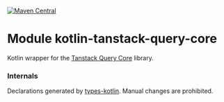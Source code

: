 [![Maven Central](https://img.shields.io/maven-central/v/org.jetbrains.kotlin-wrappers/kotlin-tanstack-query-core)](https://search.maven.org/artifact/org.jetbrains.kotlin-wrappers/kotlin-tanstack-query-core)

# Module kotlin-tanstack-query-core

Kotlin wrapper for the [Tanstack Query Core](https://github.com/TanStack/query) library.

### Internals

Declarations generated by [types-kotlin](https://github.com/karakum-team/types-kotlin).
Manual changes are prohibited.
